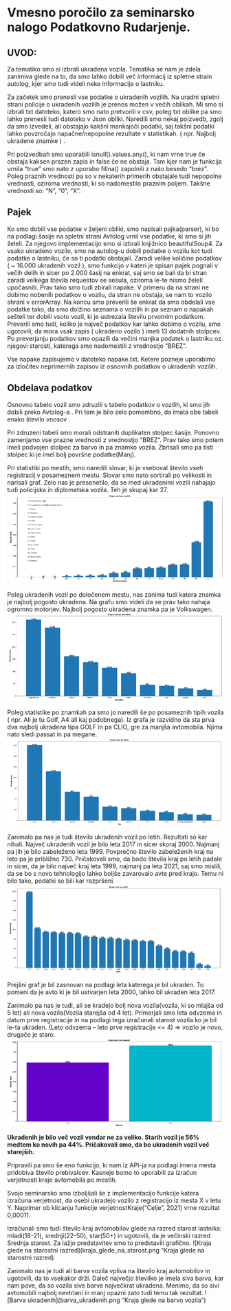 # Vmesno poročilo za seminarsko nalogo Podatkovno Rudarjenje.

## UVOD:
Za tematiko smo si izbrali ukradena vozila. Tematika se nam je zdela zanimiva glede na to, da smo lahko dobili več informacij iz spletne strain autolog, kjer smo tudi videli neke informacije o lastniku.

Za začetek smo prenesli vse podatke o ukradenih vozilih. Na uradni spletni strani policije o ukradenih vozilih je prenos možen v večih oblikah. Mi smo si izbrali txt datoteko, katero smo nato pretvorili v csv, poleg txt oblike pa smo lahko prenesli tudi datoteko v Json obliki.
Naredili smo nekaj poizvedb, zgolj da smo izvedeli, ali obstajajo kakšni mankajoči podatki, saj takšni podatki  lahko povzročajo napačne/nepopolne rezultate v statistikah. ( npr. Najbolj ukradene znamke ) .

Pri poizvedbah smo uporabili isnull().values.any(), ki nam vrne true če obstaja kaksen prazen zapis in false če ne obstaja. Tam kjer nam je funkcija vrnila “true” smo nato z uporabo fillna() zapolnili z našo besedo “brez”. Poleg praznih vrednosti pa so v nekaterih primerih obstajale tudi nepopolne vrednosti, oziroma vrednosti, ki so nadomestilo praznim poljem. Takšne vrednosti so: “N”, “0”, “X”.

## Pajek
Ko smo dobili vse podatke v željeni obliki, smo napisali pajka(parser), ki bo na podlagi šasije na spletni strani Avtolog vrnil vse podatke, ki smo si jih želeli. Za njegovo implementacijo smo si izbrali knjižnico beautifulSoup4.
Za vsako ukradeno vozilo, smo na autolog-u dobili podatke o vozilu kot tudi podatke o lastniku, če so ti podatki obstajali.
Zaradi velike količine podatkov ( ~ 16.000 ukradenih vozil ), smo funkcijo v kateri je spisan pajek pognali v večih delih in sicer po 2.000 šasij na enkrat, saj smo se bali da bi stran zaradi velkega števila requestov se sesula, oziroma le-te nismo želeli upočasniti.
Prav tako smo tudi zbirali napake. V primeru da na strani ne dobimo nobenih podatkov o vozilu, da stran ne obstaja, se nam to vozilo shrani v errorArray. 
Na koncu smo preverili še enkrat da smo obdelali vse podatke tako, da smo dolžino seznama o vozilih in pa seznam o napakah sešteli ter dobili vsoto vozil, ki je ustrezala številu prvotnim podatkom.
Preverili smo tudi, koliko je največ podatkov kar lahko dobimo o vozilu, smo ugotovili, da mora vsak zapis ( ukradeno vozilo ) imeti 13 dodatnih stolpcev. Po preverjanju podatkov smo opazili da večini manjka podatek o lastniku oz. njegovi starosti, katerega smo nadomestili z vrednostjo “BREZ”.

Vse napake zapisujemo v datoteko napake.txt. Ketere pozneje uporabimo za izločitev neprimernih zapisov iz osnovnih podatkov o ukradenih vozilih.


## Obdelava podatkov
Osnovno tabelo vozil smo zdruzili s tabelo podatkov o vozilih, ki smo jih dobili preko Avtolog-a . Pri tem je bilo zelo pomembno, da imata obe tabeli enako število vnosov .

Pri zdruzeni tabeli smo morali odstraniti duplikaten stolpec šasije. Ponovno zamenjamo vse prazne vrednosti z vrednostjo “BREZ”.
Prav tako smo potem imeli podvojen stolpec za barvo in pa znamko vozila. Zbrisali smo pa tisti stolpec ki je imel bolj površne podatke(Manj).

Pri statistiki po mestih, smo naredili slovar, ki je vseboval število vseh registracij v posameznem mestu. Slovar smo nato sortirali po velikosti in narisali graf.
Zelo nas je presenetilo, da se med ukradenimi vozili nahajajo tudi policijska in diplomatska vozila.
Teh je skupaj kar 27.
![kraja po mestih](poMestih.png "Kraja po mestih")

Poleg ukradenih vozil po določenem mestu, nas zanima tudi katera znamka je najbolj pogosto ukradena. Na grafu smo videli da se prav tako nahaja ogromno motorjev. Najbolj pogosto ukradena znamka pa je Volkswagen.
![kraja po znamkah](poZnamkah.png "Kraja po znamkah") 

Poleg statistike po znamkah pa smo jo naredili še po posameznih tipih vozila ( npr. Ali je tu Golf, A4 ali kaj podobnega).
Iz grafa je razvidno da sta prva dva najbolj ukradena tipa GOLF in pa CLIO, gre za manjša avtomobila.
Njima nato sledi passat in pa megane.
![kraja po tipih](poTipih.png "Kraja po tipih") 

Zanimalo pa nas je tudi število ukradenih vozil po letih. Rezultati so kar nihali. Največ ukradenih vozil je bilo leta 2017 in sicer skoraj 2000. Najmanj pa jih je bilo zabeleženo leta 1999. Povprečno število zabeleženih kraj na leto pa je približno 730. 
Pričakovali smo, da bodo števila kraj po letih padale in sicer, da je bilo največ kraj leta 1999, najmanj pa leta 2021, saj smo mislili, da se bo s novo tehnologijo lahko boljše zavarovalo avte pred krajo. Temu ni bilo tako, podatki so bili kar razpršeni. 
![kraja po letih](poLetih.png "Kraja po letih") 

Prejšni graf je bil zasnovan na podlagi leta katerega je bil ukraden. To pomeni da je avto ki je bil ustvarjen leta 2000, lahko bil ukraden leta 2017.

Zanimalo pa nas je tudi, ali se kradejo bolj nova vozila(vozila, ki so mlajša od 5 let) ali nova vozila(Vozila starejša od 4 let). Primerjali smo leta odvzema in datum prve registracije in na podlagi tega izračunali starost vozila ko je bil le-ta ukraden. (Leto odvzema – leto prve registracije <= 4) => vozilo je novo, drugače je staro. 
![Novo staro](novoStaro.png "Novo staro")

**Ukradenih je bilo več vozil vendar ne za veliko. Starih vozil je 56% medtem ko novih pa 44%. Pričakovali smo, da  bo ukradenih vozil več starejših.**

Pripravili pa smo še eno funkcijo, ki nam iz API-ja na podlagi imena mesta pridobiva število prebivalcev.  Kasneje bomo to uporabili za izračun verjetnosti kraje avtomobila po mestih.

Svojo seminarsko smo izboljšali še z implementacijo  funkcije katera izračuna verjetnost, da osebi ukradejo vozilo z registracijo iz mesta X v letu Y. Naprimer ob klicanju funkcije verjetnostKraje(“Celje”, 2021) vrne rezultat 0,00011.

Izračunali smo tudi število kraj avtomobilov glede na razred starost lastnika: mladi(18-21), srednji(22-50), star(50+) in ugotovili, da je večinski razred Srednja starost. Za lažjo predstavitev smo to predstavili grafično.
![Kraja glede na starostni razred](kraja_glede_na_starost.png “Kraja glede na starostni razred)

Zanimalo nas je tudi ali barva vozila vpliva na število kraj avtomobilov in ugotovili, da to vsekakor drži. Daleč največjo številko je imela siva barva, kar nam pove, da so vozila sive barve največkrat ukradena. Menimo, da so sivi avtomobili najbolj nevtrlani in manj opazni zato tudi temu tak rezultat.
![Barva ukradenih](barva_ukradenih.png “Kraja glede na barvo vozila”)


